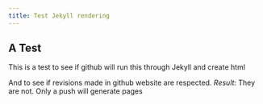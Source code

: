 ```yaml
---
title: Test Jekyll rendering
---
```


A Test
------

This is a test to see if github will run this through Jekyll and create html

And to see if revisions made in github website are respected. *Result:* They are not.  Only a push will generate pages


